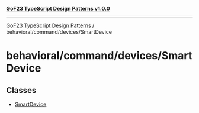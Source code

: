 [**GoF23 TypeScript Design Patterns v1.0.0**](../../../../README.md)

***

[GoF23 TypeScript Design Patterns](../../../../README.md) / behavioral/command/devices/SmartDevice

# behavioral/command/devices/SmartDevice

## Classes

- [SmartDevice](classes/SmartDevice.md)
